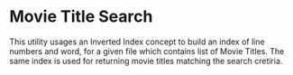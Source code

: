 # Movie Title Search
This utility usages an Inverted Index concept to build an index of line numbers and word, for a given file which contains list of Movie Titles. The same index is used for returning movie titles matching the search cretiria.
